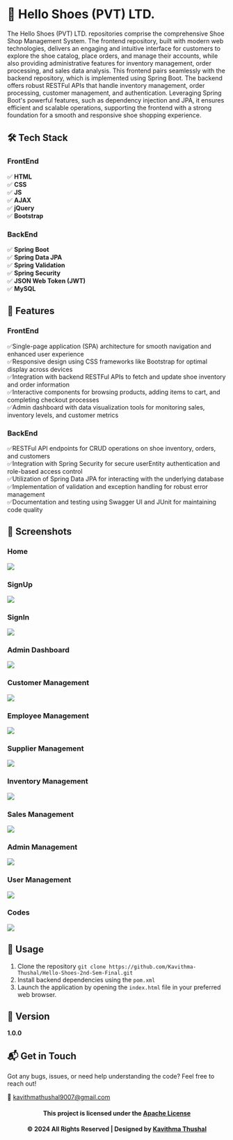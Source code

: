 # 🌟 Hello Shoes (PVT) LTD.

The Hello Shoes (PVT) LTD. repositories comprise the comprehensive Shoe Shop Management System. The frontend repository,
built with modern web technologies, delivers an engaging and intuitive interface for customers to explore the shoe
catalog, place orders, and manage their accounts, while also providing administrative features for inventory management,
order processing, and sales data analysis. This frontend pairs seamlessly with the backend repository, which is
implemented using Spring Boot. The backend offers robust RESTFul APIs that handle inventory management, order
processing, customer management, and authentication. Leveraging Spring Boot's powerful features, such as dependency
injection and JPA, it ensures efficient and scalable operations, supporting the frontend with a strong foundation for a
smooth and responsive shoe shopping experience.

## 🛠️ Tech Stack

### FrontEnd

✅ **HTML**<br/>
✅ **CSS**<br/>
✅ **JS**<br/>
✅ **AJAX**<br/>
✅ **jQuery**<br/>
✅ **Bootstrap**<br/>

### BackEnd

✅ **Spring Boot**<br/>
✅ **Spring Data JPA**<br/>
✅ **Spring Validation**<br/>
✅ **Spring Security**<br/>
✅ **JSON Web Token (JWT)**<br/>
✅ **MySQL**<br/>

## 🚀 Features

### FrontEnd

✅Single-page application (SPA) architecture for smooth navigation and enhanced user experience<br/>
✅Responsive design using CSS frameworks like Bootstrap for optimal display across devices<br/>
✅Integration with backend RESTFul APIs to fetch and update shoe inventory and order information<br/>
✅Interactive components for browsing products, adding items to cart, and completing checkout processes<br/>
✅Admin dashboard with data visualization tools for monitoring sales, inventory levels, and customer metrics<br/>

### BackEnd

✅RESTFul API endpoints for CRUD operations on shoe inventory, orders, and customers<br/>
✅Integration with Spring Security for secure userEntity authentication and role-based access control<br/>
✅Utilization of Spring Data JPA for interacting with the underlying database<br/>
✅Implementation of validation and exception handling for robust error management<br/>
✅Documentation and testing using Swagger UI and JUnit for maintaining code quality<br/>

## 📸 Screenshots

### Home

<img src="ss/Home.png">

### SignUp

<img src="ss/SignUp.png">

### SignIn

<img src="ss/SignIn.png">

### Admin Dashboard

<img src="ss/Admin-Dashboard.png">

### Customer Management

<img src="ss/Customer.png">

### Employee Management

<img src="ss/Employee.png">

### Supplier Management

<img src="ss/Supplier.png">

### Inventory Management

<img src="ss/Inventory.png">

### Sales Management

<img src="ss/Sales.png">

### Admin Management

<img src="ss/Admin.png">

### User Management

<img src="ss/User.png">

### Codes

<img src="ss/Codes.png">

## 🔐 Usage

1. Clone the repository `git clone https://github.com/Kavithma-Thushal/Hello-Shoes-2nd-Sem-Final.git`
2. Install backend dependencies using the `pom.xml`
3. Launch the application by opening the `index.html` file in your preferred web browser.

## 📝 Version

**1.0.0**

## 📬 Get in Touch

Got any bugs, issues, or need help understanding the code? Feel free to reach out!

📧 [kavithmathushal9007@gmail.com](mailto:kavithmathushal9007@gmail.com)

<div align="center">

#### This project is licensed under the [Apache License](LICENSE)

#### © 2024 All Rights Reserved | Designed by [Kavithma Thushal](https://github.com/Kavithma-Thushal)

</div>
